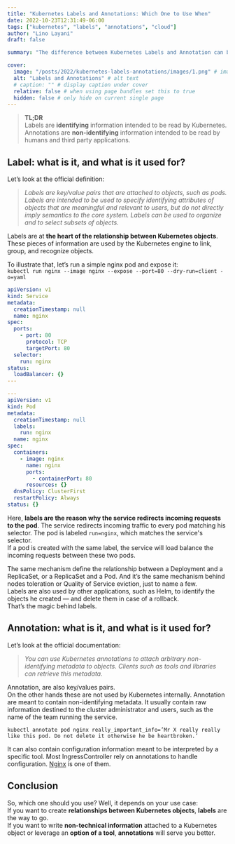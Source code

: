 ```yaml
---
title: "Kubernetes Labels and Annotations: Which One to Use When"
date: 2022-10-23T12:31:49-06:00
tags: ["kubernetes", "labels", "annotations", "cloud"]
author: "Lino Layani"
draft: false

summary: "The difference between Kubernetes Labels and Annotation can be misleading at first. Both are metadata attached to a pod, but serve different purposes."

cover:
  image: "/posts/2022/kubernetes-labels-annotations/images/1.png" # image path/url
  alt: "Labels and Annotations" # alt text
  # caption: "" # display caption under cover
  relative: false # when using page bundles set this to true
  hidden: false # only hide on current single page
---
```


> **TL;DR**  
> Labels are **identifying** information intended to be read by Kubernetes.  
> Annotations are **non-identifying** information intended to be read by humans and third party applications.

## Label: what is it, and what is it used for?

Let’s look at the official definition:

> _Labels are key/value pairs that are attached to objects, such as pods. Labels are intended to be used to specify identifying attributes of objects that are meaningful and relevant to users, but do not directly imply semantics to the core system. Labels can be used to organize and to select subsets of objects._

Labels are at **the heart of the relationship between Kubernetes objects**. These pieces of information are used by the Kubernetes engine to link, group, and recognize objects.

To illustrate that, let’s run a simple nginx pod and expose it:  
`kubectl run nginx --image nginx --expose --port=80 --dry-run=client -o=yaml`

```yaml {linenos=true,hl_lines=[12,23]}
apiVersion: v1
kind: Service
metadata:
  creationTimestamp: null
  name: nginx
spec:
  ports:
    - port: 80
      protocol: TCP
      targetPort: 80
  selector:
    run: nginx
status:
  loadBalancer: {}
---

---
apiVersion: v1
kind: Pod
metadata:
  creationTimestamp: null
  labels:
    run: nginx
  name: nginx
spec:
  containers:
    - image: nginx
      name: nginx
      ports:
        - containerPort: 80
      resources: {}
  dnsPolicy: ClusterFirst
  restartPolicy: Always
status: {}
```

Here, **labels are the reason why the service redirects incoming requests to the pod**. The service redirects incoming traffic to every pod matching his selector. The pod is labeled `run=nginx`, which matches the service's selector.  
If a pod is created with the same label, the service will load balance the incoming requests between these two pods.

The same mechanism define the relationship between a Deployment and a ReplicaSet, or a ReplicaSet and a Pod. And it’s the same mechanism behind nodes toleration or Quality of Service eviction, just to name a few.  
Labels are also used by other applications, such as Helm, to identify the objects he created — and delete them in case of a rollback.  
That’s the magic behind labels.

## Annotation: what is it, and what is it used for?

Let’s look at the official documentation:

> _You can use Kubernetes annotations to attach arbitrary non-identifying metadata to objects. Clients such as tools and libraries can retrieve this metadata._

Annotation, are also key/values pairs.  
On the other hands these are not used by Kubernetes internally. Annotation are meant to contain non-identifying metadata. It usually contain raw information destined to the cluster administrator and users, such as the name of the team running the service.

`kubectl annotate pod nginx really_important_info=’Mr X really really like this pod. Do not delete it otherwise he be heartbroken.’`

It can also contain configuration information meant to be interpreted by a specific tool. Most IngressController rely on annotations to handle configuration. [Nginx](https://docs.nginx.com/nginx-ingress-controller/configuration/ingress-resources/advanced-configuration-with-annotations/) is one of them.

## Conclusion

So, which one should you use? Well, it depends on your use case:  
If you want to create **relationships between Kubernetes objects**, **labels** are the way to go.  
If you want to write **non-technical information** attached to a Kubernetes object or leverage an **option of a tool**, **annotations** will serve you better.
